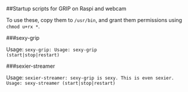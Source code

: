 ##Startup scripts for GRIP on Raspi and webcam

To use these, copy them to <code>/usr/bin</code>, and grant them permissions using <code>chmod u+rx *</code>.

###sexy-grip

Usage: <code>sexy-grip: Usage: sexy-grip (start|stop|restart)</code>

###sexier-streamer

Usage: <code>sexier-streamer: sexy-grip is sexy. This is even sexier. Usage: sexy-streamer (start|stop|restart)</code>
